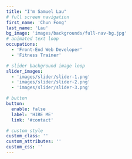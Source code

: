 ```yaml
---
title: "I'm Samuel Lau"
# full screen navigation
first_name: 'Chun Fong'
last_name: 'Lau'
bg_image: 'images/backgrounds/full-nav-bg.jpg'
# animated text loop
occupations:
  - 'Front-End Web Developer'
  - 'Fitness Trainer'

# slider background image loop
slider_images:
  - 'images/slider/slider-1.png'
  - 'images/slider/slider-2.png'
  - 'images/slider/slider-3.png'

# button
button:
  enable: false
  label: 'HIRE ME'
  link: '#contact'

# custom style
custom_class: ''
custom_attributes: ''
custom_css: ''
---
```

